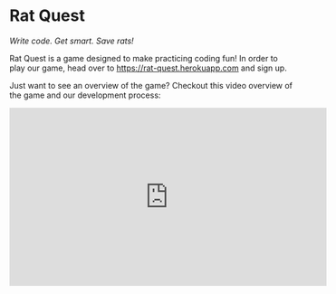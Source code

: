 # Rat Quest

_Write code. Get smart. Save rats!_

Rat Quest is a game designed to make practicing coding fun! In order to play our game, head over to https://rat-quest.herokuapp.com and sign up.

Just want to see an overview of the game? Checkout this video overview of the game and our development process:
<iframe width="560" height="315" src="https://www.youtube.com/embed/0MoVpqeDiKk" frameborder="0" allow="accelerometer; autoplay; encrypted-media; gyroscope; picture-in-picture" allowfullscreen></iframe>
